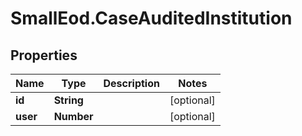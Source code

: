 # SmallEod.CaseAuditedInstitution

## Properties

Name | Type | Description | Notes
------------ | ------------- | ------------- | -------------
**id** | **String** |  | [optional] 
**user** | **Number** |  | [optional] 


